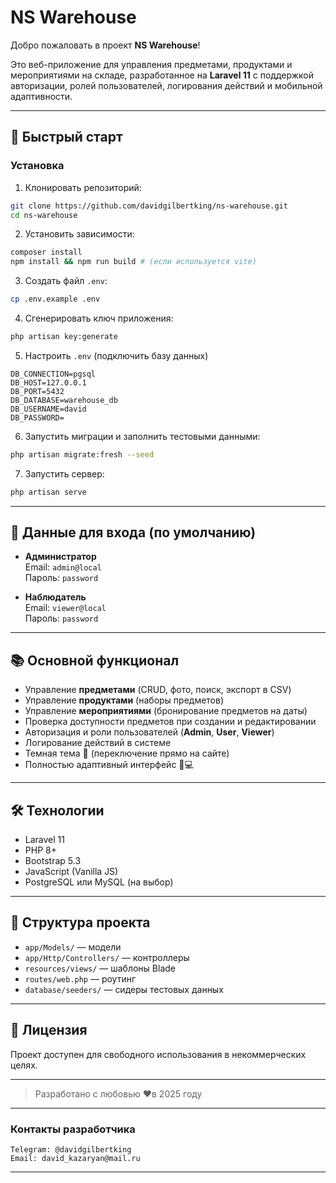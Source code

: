# NS Warehouse

Добро пожаловать в проект **NS Warehouse**!

Это веб-приложение для управления предметами, продуктами и мероприятиями на складе, разработанное на **Laravel 11** с поддержкой авторизации, ролей пользователей, логирования действий и мобильной адаптивности.

---

## 🚀 Быстрый старт

### Установка

1. Клонировать репозиторий:

```bash
git clone https://github.com/davidgilbertking/ns-warehouse.git
cd ns-warehouse
```

2. Установить зависимости:

```bash
composer install
npm install && npm run build # (если используется vite)
```

3. Создать файл `.env`:

```bash
cp .env.example .env
```

4. Сгенерировать ключ приложения:

```bash
php artisan key:generate
```

5. Настроить `.env` (подключить базу данных)

```plaintext
DB_CONNECTION=pgsql
DB_HOST=127.0.0.1
DB_PORT=5432
DB_DATABASE=warehouse_db
DB_USERNAME=david
DB_PASSWORD=
```

6. Запустить миграции и заполнить тестовыми данными:

```bash
php artisan migrate:fresh --seed
```

7. Запустить сервер:

```bash
php artisan serve
```


---

## 🔐 Данные для входа (по умолчанию)

- **Администратор**  
  Email: `admin@local`  
  Пароль: `password`

- **Наблюдатель**  
  Email: `viewer@local`  
  Пароль: `password`


---

## 📚 Основной функционал

- Управление **предметами** (CRUD, фото, поиск, экспорт в CSV)
- Управление **продуктами** (наборы предметов)
- Управление **мероприятиями** (бронирование предметов на даты)
- Проверка доступности предметов при создании и редактировании
- Авторизация и роли пользователей (**Admin**, **User**, **Viewer**)
- Логирование действий в системе
- Темная тема 🌙 (переключение прямо на сайте)
- Полностью адаптивный интерфейс 📱💻


---

## 🛠️ Технологии

- Laravel 11
- PHP 8+
- Bootstrap 5.3
- JavaScript (Vanilla JS)
- PostgreSQL или MySQL (на выбор)


---

## 📂 Структура проекта

- `app/Models/` — модели
- `app/Http/Controllers/` — контроллеры
- `resources/views/` — шаблоны Blade
- `routes/web.php` — роутинг
- `database/seeders/` — сидеры тестовых данных


---

## 📜 Лицензия

Проект доступен для свободного использования в некоммерческих целях.


---

> Разработано с любовью ❤️в 2025 году

---


### Контакты разработчика

```plaintext
Telegram: @davidgilbertking
Email: david_kazaryan@mail.ru
```

---

